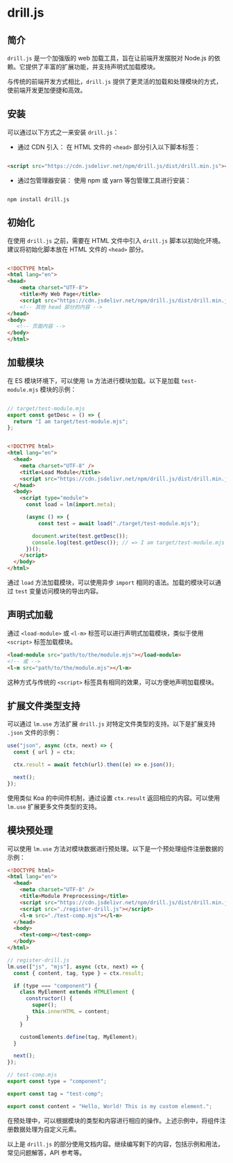# drill.js

## 简介

`drill.js` 是一个加强版的 web 加载工具，旨在让前端开发摆脱对 Node.js 的依赖。它提供了丰富的扩展功能，并支持声明式加载模块。

与传统的前端开发方式相比，`drill.js` 提供了更灵活的加载和处理模块的方式，使前端开发更加便捷和高效。
## 安装

可以通过以下方式之一来安装 `drill.js`： 
- 通过 CDN 引入：
在 HTML 文件的 `<head>` 部分引入以下脚本标签：

```html

<script src="https://cdn.jsdelivr.net/npm/drill.js/dist/drill.min.js"></script>
``` 
- 通过包管理器安装：
使用 npm 或 yarn 等包管理工具进行安装：

```shell

npm install drill.js
```
## 初始化

在使用 `drill.js` 之前，需要在 HTML 文件中引入 `drill.js` 脚本以初始化环境。建议将初始化脚本放在 HTML 文件的 `<head>` 部分。

```html

<!DOCTYPE html>
<html lang="en">
<head>
    <meta charset="UTF-8">
    <title>My Web Page</title>
    <script src="https://cdn.jsdelivr.net/npm/drill.js/dist/drill.min.js"></script>
    <!-- 其他 head 部分的内容 -->
</head>
<body>
   <!-- 页面内容 -->
</body>
</html>
```


## 加载模块

在 ES 模块环境下，可以使用 `lm` 方法进行模块加载。以下是加载 `test-module.mjs` 模块的示例：

```javascript

// target/test-module.mjs
export const getDesc = () => {
  return "I am target/test-module.mjs";
};
```

```html

<!DOCTYPE html>
<html lang="en">
  <head>
    <meta charset="UTF-8" />
    <title>Load Module</title>
    <script src="https://cdn.jsdelivr.net/npm/drill.js/dist/drill.min.js"></script>
  </head>
  <body>
    <script type="module">
      const load = lm(import.meta);

      (async () => {
          const test = await load("./target/test-module.mjs");

        document.write(test.getDesc());
        console.log(test.getDesc()); // => I am target/test-module.mjs
      })();
    </script>
  </body>
</html>
```



通过 `load` 方法加载模块，可以使用异步 `import` 相同的语法。加载的模块可以通过 `test` 变量访问模块的导出内容。

## 声明式加载

通过 `<load-module>` 或 `<l-m>` 标签可以进行声明式加载模块，类似于使用 `<script>` 标签加载模块。

```html
<load-module src="path/to/the/module.mjs"></load-module>
<!-- 或 -->
<l-m src="path/to/the/module.mjs"></l-m>
```



这种方式与传统的 `<script>` 标签具有相同的效果，可以方便地声明加载模块。

## 扩展文件类型支持

可以通过 `lm.use` 方法扩展 `drill.js` 对特定文件类型的支持。以下是扩展支持 `.json` 文件的示例：

```javascript
use("json", async (ctx, next) => {
  const { url } = ctx;

  ctx.result = await fetch(url).then((e) => e.json());

  next();
});
```

使用类似 Koa 的中间件机制，通过设置 `ctx.result` 返回相应的内容。可以使用 `lm.use` 扩展更多文件类型的支持。

## 模块预处理

可以使用 `lm.use` 方法对模块数据进行预处理。以下是一个预处理组件注册数据的示例：

```html
<!DOCTYPE html>
<html lang="en">
  <head>
    <meta charset="UTF-8" />
    <title>Module Preprocessing</title>
    <script src="https://cdn.jsdelivr.net/npm/drill.js/dist/drill.min.js"></script>
    <script src="./register-drill.js"></script>
    <l-m src="./test-comp.mjs"></l-m>
  </head>
  <body>
    <test-comp></test-comp>
  </body>
</html>
```

```javascript
// register-drill.js
lm.use(["js", "mjs"], async (ctx, next) => {
  const { content, tag, type } = ctx.result;

  if (type === "component") {
    class MyElement extends HTMLElement {
      constructor() {
        super();
        this.innerHTML = content;
      }
    }

    customElements.define(tag, MyElement);
  }

  next();
});
```

```javascript
// test-comp.mjs
export const type = "component";

export const tag = "test-comp";

export const content = "Hello, World! This is my custom element.";
```

在预处理中，可以根据模块的类型和内容进行相应的操作。上述示例中，将组件注册数据处理为自定义元素。

以上是 `drill.js` 的部分使用文档内容。继续编写剩下的内容，包括示例和用法，常见问题解答，API 参考等。
